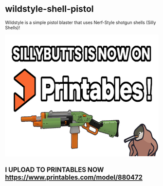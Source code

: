# wildstyle-shell-pistol
Wildstyle is a simple pistol blaster that uses Nerf-Style shotgun shells (Silly Shells)! 

<a href="https://www.printables.com/model/880472"><img alt="Printables Button" style="border-width:0" src="sillybutts%20is%20now%20on%20printables%20thumbnail.png" height="400" /></a>

## I UPLOAD TO PRINTABLES NOW https://www.printables.com/model/880472
